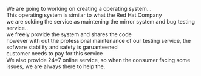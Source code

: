 We are going to working on creating a operating system...  
This operating system is similar to what the Red Hat Company  
we are solding the service as maintening the mirror system and bug testing service..  
we freely provide the system and shares the code  
however with out the professional maintenance of our testing service, the sofware stability and safety is garuanteened  
customer needs to pay for this service  
We also provide 24*7 online service, so when the consumer facing some issues, we are always there to help the.
